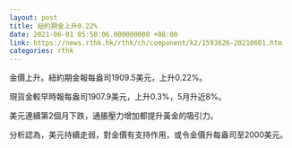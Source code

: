 ```yaml
---
layout: post
title: 紐約期金上升0.22%
date: 2021-06-01 05:50:06.000000000 +08:00
link: https://news.rthk.hk/rthk/ch/component/k2/1593626-20210601.htm
categories: rthk
---
```


金價上升。紐約期金報每盎司1909.5美元，上升0.22%。

現貨金較早時報每盎司1907.9美元，上升0.3%，5月升近8%。

美元連續第2個月下跌，通脹壓力增加都提升黃金的吸引力。

分析認為，美元持續走弱，對金價有支持作用，或令金價升每盎司至2000美元。

